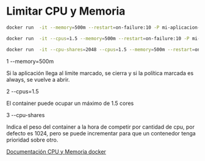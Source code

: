 # Limitar CPU y Memoria 

```Bash
docker run  -it --memory=500m --restart=on-failure:10 -P mi-aplicacion-php 

docker run  -it --cpus=1.5 --memory=500m --restart=on-failure:10 -P mi-aplicacion-php 

docker run  -it --cpu-shares=2048 --cpus=1.5 --memory=500m --restart=on-failure:10 -P mi-aplicacion-php 
```

1 --memory=500m  

Si la aplicación llega al limite marcado, se cierra y si la política marcada es always, se vuelve a abrir. 

2 --cpus=1.5  

El container puede ocupar un máximo de 1.5 cores 

3 --cpu-shares 

Indica el peso del container a la hora de competir por cantidad de cpu, por defecto es 1024, pero se puede incrementar para que un contenedor tenga prioridad sobre otro. 

 

[Documentación CPU y Memoria docker](https://docs.docker.com/config/containers/resource_constraints)